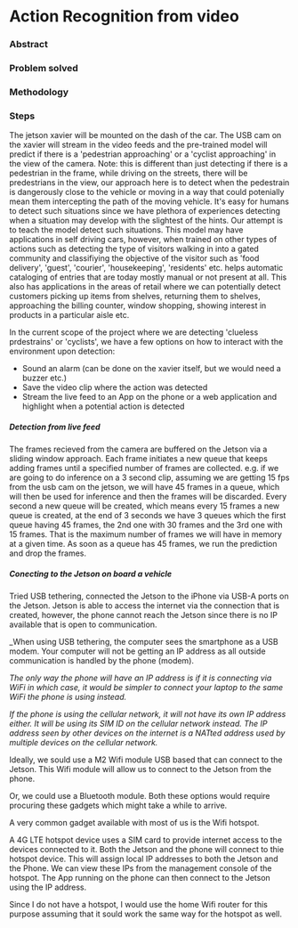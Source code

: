 # Action Recognition from video

### Abstract

### Problem solved

### Methodology

### Steps

The jetson xavier will be mounted on the dash of the car. The USB cam on the xavier will stream in the video feeds and the pre-trained model will predict if there is a 'pedestrian approaching' or a 'cyclist approaching' in the view of the camera. Note: this is different than just detecting if there is a pedestrian in the frame, while driving on the streets, there will be predestrians in the view, our approach here is to detect when the pedestrain is dangerously close to the vehicle or moving in a way that could potenially mean them intercepting the path of the moving vehicle. It's easy for humans to detect such situations since we have plethora of experiences detecting when a situation may develop with the slightest of the hints. Our attempt is to teach the model detect such situations. 
This model may have applications in self driving cars, however, when trained on other types of actions such as detecting the type of visitors walking in into a gated community and classifiying the objective of the visitor such as 'food delivery', 'guest', 'courier', 'housekeeping', 'residents' etc. helps automatic cataloging of entries that are today mostly manual or not present at all. This also has applications in the areas of retail where we can potentially detect customers picking up items from shelves, returning them to shelves, approaching the billing counter, window shopping, showing interest in products in a particular aisle etc.

In the current scope of the project where we are detecting 'clueless prdestrains' or 'cyclists', we have a few options on how to interact with the environment upon detection:

- Sound an alarm (can be done on the xavier itself, but we would need a buzzer etc.)
- Save the video clip where the action was detected
- Stream the live feed to an App on the phone or a web application and highlight when a potential action is detected


##### Detection from live feed

The frames recieved from the camera are buffered on the Jetson via a sliding window approach. Each frame initiates a new queue that keeps adding frames until a specified number of frames are collected. e.g. if we are going to do inference on a 3 second clip, assuming we are getting 15 fps from the usb cam on the jetson, we will have 45 frames in a queue, which will then be used for inference and then the frames will be discarded. Every second a new queue will be created, which means every 15 frames a new queue is created, at the end of 3 seconds we have 3 queues which the first queue having 45 frames, the 2nd one with 30 frames and the 3rd one with 15 frames. That is the maximum number of frames we will have in memory at a given time. As soon as a queue has 45 frames, we run the prediction and drop the frames.


##### Conecting to the Jetson on board a vehicle

Tried USB tethering, connected the Jetson to the iPhone via USB-A ports on the Jetson. Jetson is able to access the internet via the connection that is created, however, the phone cannot reach the Jetson since there is no IP available that is open to communication.

_When using USB tethering, the computer sees the smartphone as a USB modem. Your computer will not be getting an IP address as all outside communication is handled by the phone (modem).

_The only way the phone will have an IP address is if it is connecting via WiFi in which case, it would be simpler to connect your laptop to the same WiFi the phone is using instead._

_If the phone is using the cellular network, it will not have its own IP address either. It will be using its SIM ID on the cellular network instead. The IP address seen by other devices on the internet is a NATted address used by multiple devices on the cellular network._

Ideally, we sould use a M2 Wifi module USB based that can connect to the Jetson. This Wifi module will allow us to connect to the Jetson from the phone.

Or, we could use a Bluetooth module. Both these options would require procuring these gadgets which might take a while to arrive. 

A very common gadget available with most of us is the Wifi hotspot.

A 4G LTE hotspot device uses a SIM card to provide internet access to the devices connected to it. Both the Jetson and the phone will connect to thie hotspot device. This will assign local IP addresses to both the Jetson and the Phone. We can view these IPs from the management console of the hotspot. The App running on the phone can then connect to the Jetson using the IP address.

Since I do not have a hotspot, I would use the home Wifi router for this purpose assuming that it sould work the same way for the hotspot as well.


